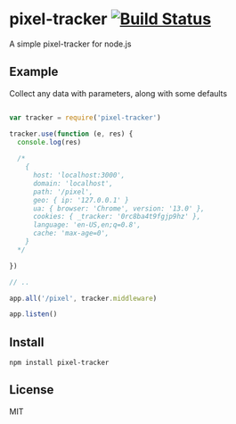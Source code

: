 pixel-tracker  [![Build Status](https://secure.travis-ci.org/analytics-machine/pixel-tracker.png)](http://travis-ci.org/analytics-machine/pixel-tracker)
=============
A simple pixel-tracker for node.js


Example
-------

Collect any data with parameters, along with some defaults

```javascript

var tracker = require('pixel-tracker')

tracker.use(function (e, res) {
  console.log(res)
  
  /*
    { 
      host: 'localhost:3000',
      domain: 'localhost',
      path: '/pixel',
      geo: { ip: '127.0.0.1' } 
      ua: { browser: 'Chrome', version: '13.0' },
      cookies: { _tracker: '0rc8ba4t9fgjp9hz' },
      language: 'en-US,en;q=0.8',
      cache: 'max-age=0',
    }
  */

})

// ..

app.all('/pixel', tracker.middleware)

app.listen()

````

Install
-------

`npm install pixel-tracker`


License
-------

MIT

